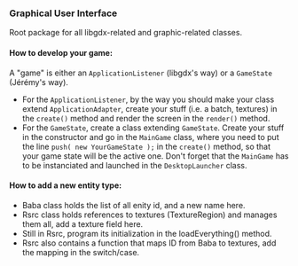 ### Graphical User Interface

Root package for all libgdx-related and graphic-related classes.


#### How to develop your game:

A "game" is either an `ApplicationListener` (libgdx's way) or a `GameState` (Jérémy's way).
* For the `ApplicationListener`, by the way you should make your class extend `ApplicationAdapter`, create your stuff (i.e. a batch, textures) in the `create()` method and render the screen in the `render()` method.
* For the `GameState`, create a class extending `GameState`. Create your stuff in the constructor and go in the `MainGame` class, where you need to put the line `push( new YourGameState );` in the `create()` method, so that your game state will be the active one. Don't forget that the `MainGame` has to be instanciated and launched in the `DesktopLauncher` class.

#### How to add a new entity type:

* Baba class holds the list of all enity id, and a new name here.
* Rsrc class holds references to textures (TextureRegion) and manages them all,
add a texture field here.
* Still in Rsrc, program its initialization in the loadEverything() method.
* Rsrc also contains a function that maps ID from Baba to textures, add the
mapping in the switch/case.
